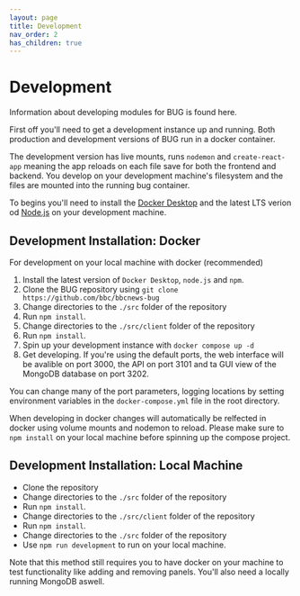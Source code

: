 ```yaml
---
layout: page
title: Development
nav_order: 2
has_children: true
---
```


# Development

Information about developing modules for BUG is found here.

First off you'll need to get a development instance up and running. Both production and development versions of BUG run in a docker container.

The development version has live mounts, runs `nodemon` and `create-react-app` meaning the app reloads on each file save for both the frontend and backend. You develop on your development machine's filesystem and the files are mounted into the running bug container.

To begins you'll need to install the [Docker Desktop](https://www.docker.com/products/docker-desktop/)
and the latest LTS verion od [Node.js](https://nodejs.dev/download/) on your development machine.

## Development Installation: Docker

For development on your local machine with docker (recommended)

1. Install the latest version of `Docker Desktop`, `node.js` and `npm`.
2. Clone the BUG repository using `git clone https://github.com/bbc/bbcnews-bug`
3. Change directories to the `./src` folder of the repository
4. Run `npm install`.
5. Change directories to the `./src/client` folder of the repository
6. Run `npm install`.
7. Spin up your development instance with `docker compose up -d`
8. Get developing. If you're using the default ports, the web interface will be avalible on port 3000, the API on port 3101 and ta GUI view of the MongoDB database on port 3202.

You can change many of the port parameters, logging locations by setting environment variables in the `docker-compose.yml` file in the root directory.

When developing in docker changes will automatically be relfected in docker using volume mounts and nodemon to reload. Please make sure to `npm install` on your local machine before spinning up the compose project.

## Development Installation: Local Machine

-   Clone the repository
-   Change directories to the `./src` folder of the repository
-   Run `npm install`.
-   Change directories to the `./src/client` folder of the repository
-   Run `npm install`.
-   Change directories to the `./src` folder of the repository
-   Use `npm run development` to run on your local machine.

Note that this method still requires you to have docker on your machine to test functionality like adding and removing panels. You'll also need a locally running MongoDB aswell.
